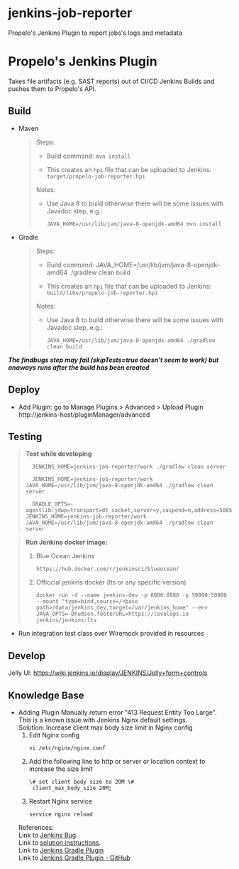 # jenkins-job-reporter
Propelo's Jenkins Plugin to report jobs's logs and metadata

Propelo's Jenkins Plugin
=======================
 
Takes file artifacts (e.g. SAST reports) out of CI/CD Jenkins Builds and pushes them to Propelo's API.



Build
-----
- Maven
  > Steps:
  > - Build command: `mvn install`
  >
  > - This creates an `hpi` file that can be uploaded to Jenkins:  
  > `target/propelo-job-reporter.hpi`
  >  
  > Notes:
  > - Use Java 8 to build otherwise there will be some issues with Javadoc step, e.g.:  
  >
  >       JAVA_HOME=/usr/lib/jvm/java-8-openjdk-amd64 mvn install

- Gradle
  > Steps:
  > - Build command: JAVA_HOME=/usr/lib/jvm/java-8-openjdk-amd64 ./gradlew clean build
  >  
  > - This creates an `hpi` file that can be uploaded to Jenkins:  
  > `build/libs/propelo-job-reporter.hpi`
  > 
  > Notes:
  > - Use Java 8 to build otherwise there will be some issues with Javadoc step, e.g.:  
  >
  >       JAVA_HOME=/usr/lib/jvm/java-8-openjdk-amd64 ./gradlew clean build

***The findbugs step may fail (skipTests=true doesn't seem to work) but anaways runs after the build has been created***
 

Deploy
------

- Add Plugin: go to Manage Plugins > Advanced > Upload Plugin
http://jenkins-host/pluginManager/advanced 

Testing
-------

> **Test while developing**
>
>       JENKINS_HOME=jenkins-job-reporter/work ./gradlew clean server
>
>       JENKINS_HOME=jenkins-job-reporter/work JAVA_HOME=/usr/lib/jvm/java-8-openjdk-amd64 ./gradlew clean server  
>
>       GRADLE_OPTS=-agentlib:jdwp=transport=dt_socket,server=y,suspend=n,address=5005 JENKINS_HOME=jenkins-job-reporter/work JAVA_HOME=/usr/lib/jvm/java-8-openjdk-amd64 ./gradlew clean server  

> **Run Jenkins docker image:**  
>  1. Blue Ocean Jenkins 
>  
>         https://hub.docker.com/r/jenkinsci/blueocean/
>  
> 2. Officcial jenkins docker (lts or any specific version)
> 
>        docker run -d --name jenkins-dev -p 8080:8080 -p 50000:50000 --mount "type=bind,source=/<base path>/data/jenkins_dev,target=/var/jenkins_home" --env JAVA_OPTS=-Dhudson.footerURL=https://levelops.io jenkins/jenkins:lts

- Run integration test class over Wiremock provided in resources

Develop
-------

Jelly UI: https://wiki.jenkins.io/display/JENKINS/Jelly+form+controls

Knowledge Base
-------

- Adding Plugin Manually return error "413 Request Entity Too Large".  
    This is a known issue with Jenkins Nginx default settings.  
    Solution: Increase client max body size limit in Nginx config
    1. Edit Nginx config  
        <pre><code>vi /etc/nginx/nginx.conf</code></pre>  
    2. Add the following line to http or server or location context to increase the size limit  
        <pre><code>\# set client body size to 20M \#  
        client_max_body_size 20M;</code></pre>  
    3. Restart Nginx service
        <pre><code>service nginx reload</code></pre>
    References:  
    Link to [Jenkins Bug](https://issues.jenkins-ci.org/browse/JENKINS-32575 "Jenkins Bug").  
    Link to [solution instructions](https://www.cyberciti.biz/faq/linux-unix-bsd-nginx-413-request-entity-too-large "solution instructions").  
    Link to [Jenkins Gradle Plugin](https://plugins.gradle.org/plugin/org.jenkins-ci.jpi)  
    Link to [Jenkins Gradle Plugin - GitHub](https://github.com/jenkinsci/gradle-jpi-plugin)  
